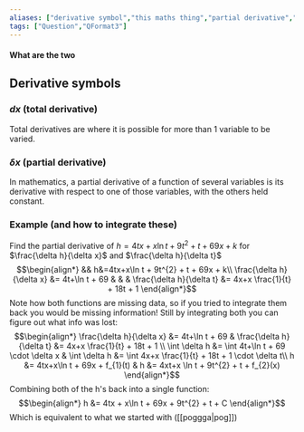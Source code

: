 ```yaml
---
aliases: ["derivative symbol","this maths thing","partial derivative","total derivative"]
tags: ["Question","QFormat3"]
---
```


#### What are the two
## Derivative symbols
### $d x$ (total derivative)
Total derivatives are where it is possible for more than 1 variable to be varied.

### $\delta x$ (partial derivative)
In mathematics, a partial derivative of a function of several variables is its derivative with respect to one of those variables, with the others held constant.

### Example (and how to integrate these)
Find the partial derivative of $h=4tx+x\ln t + 9t^{2} + t + 69x + k$ for $\frac{\delta h}{\delta x}$ and $\frac{\delta h}{\delta t}$
$$\begin{align*}
&& h&=4tx+x\ln t + 9t^{2} + t + 69x + k\\
\frac{\delta h}{\delta x} &= 4t+\ln t + 69 & & & \frac{\delta h}{\delta t} &= 4x+x \frac{1}{t} + 18t + 1 
\end{align*}$$
Note how both functions are missing data, so if you tried to integrate them back you would be missing information! Still by integrating both you can figure out what info was lost:
$$\begin{align*}
\frac{\delta h}{\delta x} &= 4t+\ln t + 69 & \frac{\delta h}{\delta t} &= 4x+x \frac{1}{t} + 18t + 1 \\
\int \delta h &= \int  4t+\ln t + 69 \cdot \delta x & \int \delta h &= \int 4x+x \frac{1}{t} + 18t + 1 \cdot \delta t\\
h &= 4tx+x\ln t + 69x + f_{1}(t) & h &= 4xt+x \ln t + 9t^{2} + t + f_{2}(x) 
\end{align*}$$
Combining both of the h's back into a single function:
$$\begin{align*}
h &= 4tx + x\ln t + 69x + 9t^{2} + t + C
\end{align*}$$
Which is equivalent to what we started with ([[poggga|pog]])